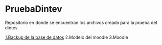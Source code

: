 # PruebaDintev

Repositorio en donde se encuentran los archivos creado para la prueba del dintev

[1.Backup de la base de datos](https://github.com/Afelipe1599/PruebaDintev/tree/main/backupdb)
2.Modelo del moodle
3.Moodle